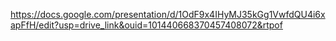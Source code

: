https://docs.google.com/presentation/d/1OdF9x4IHyMJ35kGg1VwfdQU4i6xapFfH/edit?usp=drive_link&ouid=101440668370457408072&rtpof

